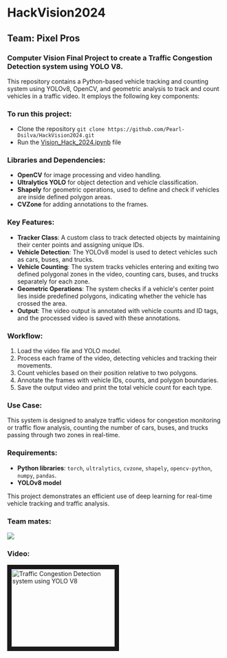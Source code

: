 # HackVision2024
## **Team: Pixel Pros**
### Computer Vision Final Project to create a Traffic Congestion Detection system using YOLO V8.

This repository contains a Python-based vehicle tracking and counting system using YOLOv8, OpenCV, and geometric analysis to track and count vehicles in a traffic video. It employs the following key components:
### To run this project:
- Clone the repository
```git clone https://github.com/Pearl-Dsilva/HackVision2024.git```
- Run the [Vision_Hack_2024.ipynb](https://github.com/Pearl-Dsilva/HackVision2024/blob/main/Vision_Hack_2024.ipynb) file

### Libraries and Dependencies:
- **OpenCV** for image processing and video handling.
- **Ultralytics YOLO** for object detection and vehicle classification.
- **Shapely** for geometric operations, used to define and check if vehicles are inside defined polygon areas.
- **CVZone** for adding annotations to the frames.

### Key Features:
- **Tracker Class**: A custom class to track detected objects by maintaining their center points and assigning unique IDs.
- **Vehicle Detection**: The YOLOv8 model is used to detect vehicles such as cars, buses, and trucks.
- **Vehicle Counting**: The system tracks vehicles entering and exiting two defined polygonal zones in the video, counting cars, buses, and trucks separately for each zone.
- **Geometric Operations**: The system checks if a vehicle's center point lies inside predefined polygons, indicating whether the vehicle has crossed the area.
- **Output**: The video output is annotated with vehicle counts and ID tags, and the processed video is saved with these annotations.

### Workflow:
1. Load the video file and YOLO model.
2. Process each frame of the video, detecting vehicles and tracking their movements.
3. Count vehicles based on their position relative to two polygons.
4. Annotate the frames with vehicle IDs, counts, and polygon boundaries.
5. Save the output video and print the total vehicle count for each type.

### Use Case:
This system is designed to analyze traffic videos for congestion monitoring or traffic flow analysis, counting the number of cars, buses, and trucks passing through two zones in real-time.

### Requirements:
- **Python libraries**: `torch`, `ultralytics`, `cvzone`, `shapely`, `opencv-python`, `numpy`, `pandas`.
- **YOLOv8 model**
  
This project demonstrates an efficient use of deep learning for real-time vehicle tracking and traffic analysis.

### Team mates:
<a href="https://github.comPearl-Dsilva/HackVision2024/graphs/contributors">
  <img src="https://contrib.rocks/image?repo=Pearl-Dsilva/HackVision2024" />
</a>

### Video:
<a href="http://www.youtube.com/watch?feature=player_embedded&v=ChudKmGyOfA
" target="_blank"><img src="http://img.youtube.com/vi/ChudKmGyOfA/0.jpg" 
alt="Traffic Congestion Detection system using YOLO V8" width="240" height="180" border="10" /></a>

